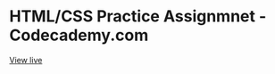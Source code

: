 # HTML/CSS Practice Assignmnet - Codecademy.com

[View live](https://akouddous.github.io/web-design-system-hw/)
